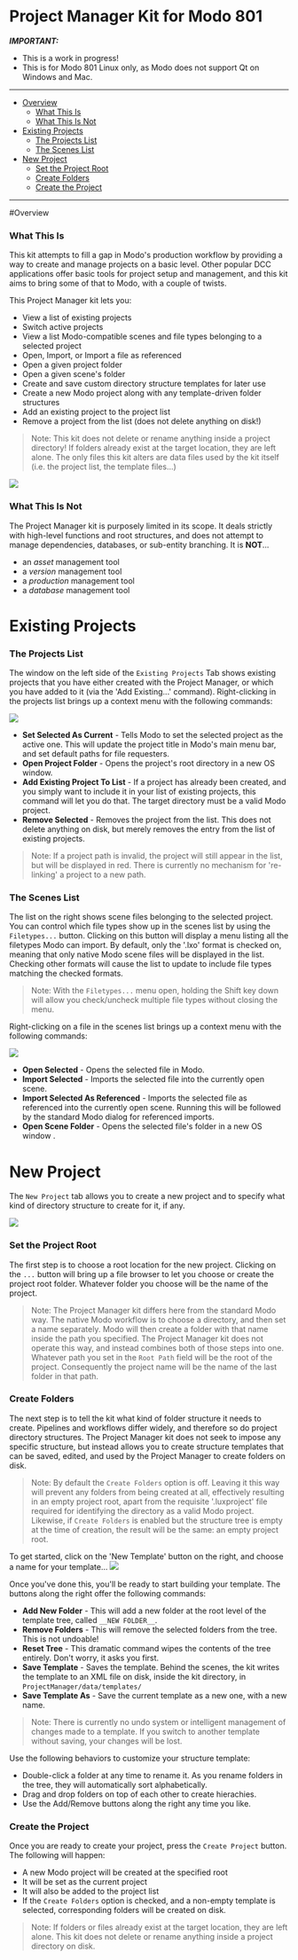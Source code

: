 Project Manager Kit for Modo 801
==============


***IMPORTANT:***
* This is a work in progress!
* This is for Modo 801 Linux only, as Modo does not support Qt on Windows and Mac.

***

* [Overview](https://github.com/tcrowson/ProjectManager/wiki#overview)
  * [What This Is](https://github.com/tcrowson/ProjectManager/wiki#what-this-is)
  * [What This Is Not](https://github.com/tcrowson/ProjectManager/wiki#what-this-is-not)
* [Existing Projects](https://github.com/tcrowson/ProjectManager/wiki#existing-projects)
  * [The Projects List](https://github.com/tcrowson/ProjectManager/wiki#the-projects-list)
  * [The Scenes List](https://github.com/tcrowson/ProjectManager/wiki#the-scenes-list)
* [New Project](https://github.com/tcrowson/ProjectManager/wiki#new-project)
  * [Set the Project Root](https://github.com/tcrowson/ProjectManager/wiki#set-the-project-root)
  * [Create Folders](https://github.com/tcrowson/ProjectManager/wiki#create-folders)
  * [Create the Project](https://github.com/tcrowson/ProjectManager/wiki#create-the-project)


***

#Overview
### What This Is
This kit attempts to fill a gap in Modo's production workflow by providing a way to create and manage projects on a basic level. Other popular DCC applications offer basic tools for project setup and management, and this kit aims to bring some of that to Modo, with a couple of twists.

This Project Manager kit lets you:
* View a list of existing projects
* Switch active projects
* View a list Modo-compatible scenes and file types belonging to a selected project
* Open, Import, or Import a file as referenced
* Open a given project folder
* Open a given scene's folder
* Create and save custom directory structure templates for later use
* Create a new Modo project along with any template-driven folder structures
* Add an existing project to the project list
* Remove a project from the list (does not delete anything on disk!)

> Note:
> This kit does not delete or rename anything inside a project directory! If folders already exist at the target location, they are left alone. The only files this kit alters are data files used by the kit itself (i.e. the project list, the template files...)


![](http://www.timcrowson.com/wp-content/uploads/2014/07/projectInList.jpg)


### What This Is Not
The Project Manager kit is purposely limited in its scope. It deals strictly with high-level functions and root structures, and does not attempt to manage dependencies, databases, or sub-entity branching. It is **NOT**...
* an _asset_ management tool
* a _version_ management tool
* a _production_ management tool
* a _database_ management tool


# Existing Projects
### The Projects List
The window on the left side of the `Existing Projects` Tab shows existing projects that you have either created with the Project Manager, or which you have added to it (via the 'Add Existing...' command). Right-clicking in the projects list brings up a context menu with the following commands:

![](http://www.timcrowson.com/wp-content/uploads/2014/07/projectsMenu.jpg)

* **Set Selected As Current** - Tells Modo to set the selected project as the active one. This will update the project title in Modo's main menu bar, and set default paths for file requesters.
* **Open Project Folder** - Opens the project's root directory in a new OS window.
* **Add Existing Project To List** - If a project has already been created, and you simply want to include it in your list of existing projects, this command will let you do that. The target directory must be a valid Modo project.
* **Remove Selected** - Removes the project from the list. This does not delete anything on disk, but merely removes the entry from the list of existing projects.

> Note:
> If a project path is invalid, the project will still appear in the list, but will be displayed in red. There is currently no mechanism for 're-linking' a project to a new path.

### The Scenes List
The list on the right shows scene files belonging to the selected project. You can control which file types show up in the scenes list by using the `Filetypes...` button. Clicking on this button will display a menu listing all the filetypes Modo can import. By default, only the '.lxo' format is checked on, meaning that only native Modo scene files will be displayed in the list. Checking other formats will cause the list to update to include file types matching the checked formats.

> Note:
> With the `Filetypes...` menu open, holding the Shift key down will allow you check/uncheck multiple file types without closing the menu.

Right-clicking on a file in the scenes list brings up a context menu with the following commands:

![](http://www.timcrowson.com/wp-content/uploads/2014/07/scenesMenu.jpg)

* **Open Selected** - Opens the selected file in Modo.
* **Import Selected** - Imports the selected file into the currently open scene.
* **Import Selected As Referenced** - Imports the selected file as referenced into the currently open scene. Running this will be followed by the standard Modo dialog for referenced imports.
* **Open Scene Folder** - Opens the selected file's folder in a new OS window .


# New Project
The `New Project` tab allows you to create a new project and to specify what kind of directory structure to create for it, if any.

![](http://www.timcrowson.com/wp-content/uploads/2014/07/newTab.jpg)

### Set the Project Root
The first step is to choose a root location for the new project. Clicking on the `...` button will bring up a file browser to let you choose or create the project root folder. Whatever folder you choose will be the name of the project.
> Note:
> The Project Manager kit differs here from the standard Modo way. The native Modo workflow is to choose a directory, and then set a name separately. Modo will then create a folder with that name inside the path you specified. The Project Manager kit does not operate this way, and instead combines both of those steps into one. Whatever path you set in the `Root Path` field will be the root of the project. Consequently the project name will be the name of the last folder in that path.

### Create Folders
The next step is to tell the kit what kind of folder structure it needs to create. Pipelines and workflows differ widely, and therefore so do project directory structures. The Project Manager kit does not seek to impose any specific structure, but instead allows you to create structure templates that can be saved, edited, and used by the Project Manager to create folders on disk.
> Note:
> By default the `Create Folders` option is off. Leaving it this way will prevent any folders from being created at all, effectively resulting in an empty project root, apart from the requisite '.luxproject' file required for identifying the directory as a valid Modo project. Likewise, if `Create Folders` is enabled but the structure tree is empty at the time of creation, the result will be the same: an empty project root.

To get started, click on the 'New Template' button on the right, and choose a name for your template...
![](http://www.timcrowson.com/wp-content/uploads/2014/07/newTemplate.jpg)


Once you've done this, you'll be ready to start building your template. The buttons along the right offer the following commands:
* **Add New Folder** - This will add a new folder at the root level of the template tree, called `__NEW FOLDER__`.
* **Remove Folders** - This will remove the selected folders from the tree. This is not undoable!
* **Reset Tree** - This dramatic command wipes the contents of the tree entirely. Don't worry, it asks you first.
* **Save Template** - Saves the template. Behind the scenes, the kit writes the template to an XML file on disk, inside the kit directory, in `ProjectManager/data/templates/`
* **Save Template As** - Save the current template as a new one, with a new name.

> Note:
> There is currently no undo system or intelligent management of changes made to a template. If you switch to another template without saving, your changes will be lost.

Use the following behaviors to customize your structure template:
* Double-click a folder at any time to rename it. As you rename folders in the tree, they will automatically sort alphabetically.
* Drag and drop folders on top of each other to create hierachies.
* Use the Add/Remove buttons along the right any time you like.

### Create the Project
Once you are ready to create your project, press the `Create Project` button. The following will happen:
* A new Modo project will be created at the specified root
* It will be set as the current project
* It will also be added to the project list
* If the `Create Folders` option is checked, and a non-empty template is selected, corresponding folders will be created on disk.

> Note:
> If folders or files already exist at the target location, they are left alone. This kit does not delete or rename anything inside a project directory on disk.
